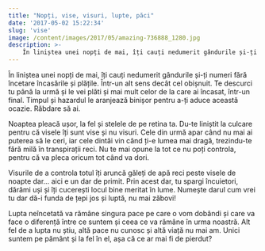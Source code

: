 ```yaml
---
title: "Nopți, vise, visuri, lupte, păci"
date: '2017-05-02 15:22:34'
slug: 'vise'
image: /content/images/2017/05/amazing-736888_1280.jpg
description: >-
    În liniștea unei nopți de mai, îți cauți nedumerit gândurile și-ți numeri fără încetare încasările și plățile. Într-un alt sens decât cel obișnuit. Te descurci tu până la urmă și le vei plăti și mai m
---
```

<div class="kg-card-markdown"><p>În liniștea unei nopți de mai, îți cauți nedumerit gândurile și-ți numeri fără încetare încasările și plățile. Într-un alt sens decât cel obișnuit. Te descurci tu până la urmă și le vei plăti și mai mult celor de la care ai încasat, într-un final. Timpul și hazardul le aranjează binișor pentru a-ți aduce această ocazie. Răbdare să ai.</p>
<p>Noaptea pleacă ușor, la fel și stelele de pe retina ta. Du-te liniștit la culcare pentru că visele îți sunt vise și nu visuri. Cele din urmă apar când nu mai ai puterea să le ceri, iar cele dintâi vin când ți-e lumea mai dragă, trezindu-te fără milă în transpirații reci. Nu te mai opune la tot ce nu poți controla, pentru că va pleca oricum tot când va dori.</p>
<p>Visurile de a controla totul îți aruncă găleți de apă reci peste visele de noapte dar… aici e un dar de primit. Prin acest dar, tu spargi încuietori, dărâmi uși și îți cucerești locul bine meritat în lume. Numește darul cum vrei tu dar dă-i funda de țepi jos și luptă, nu mai zăbovi!</p>
<p>Lupta neîncetată va rămâne singura pace pe care o vom dobândi și care va face o diferență între ce suntem și ceea ce va rămâne în urma noastră. Alt fel de a lupta nu știu, altă pace nu cunosc și altă viață nu mai am. Unici suntem pe pământ și la fel în el, așa că ce ar mai fi de pierdut?</p>
</div>
    